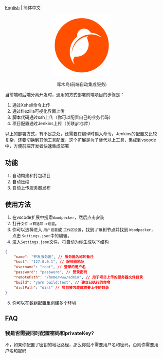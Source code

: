 [English](./README.md) | 简体中文
<p align="center">
  <img src="https://raw.githubusercontent.com/semmywong/woodpecker/main/assets/woodpecker.png" />
</p>
<p align="center">
  啄木鸟(前端自动集成服务)
</p>

当前端和后端分离开发时，通用的方式部署前端项目的步骤是：

1. 通过Xshell命令上传
2. 通过filezilla可视化界面上传
3. 脚本代码通过ssh上传（你可以配置自己的业务代码）
4. 项目配置通过Jenkins上传（关联git仓库）

以上的部署方式，有不足之处，还需要在编译时输入命令，Jenkins的配置又比较复杂，还要切换到其他工具配置，这个扩展是为了替代以上工具，集成到vscode中，方便前端开发者快速集成部署

## 功能

1. 自动构建和打包项目
2. 自动压缩
3. 自动上传服务器发布

## 使用方法

1. 在vscode扩展中搜索`Woodpecker`，然后点击安装
2. 打开`文件->首选项->设置`。
3. 你可以选择进入 `用户设置`或 `工作区设置`，找到 `扩展`树节点并找到 `Woodpecker`，点击 `Settings.json`中的编辑。
4. 进入`Settings.json`文件，将自动为你生成以下结构

```json
{
    "name": "开发服务器", // 服务器名称的备注
    "host": "127.0.0.1", // 服务器地址
    "username": "root", // 登录的用户名
    "password": "password", // 登录密码
    "remotePath": "/home/www/admin", // 用于项目上传的服务器文件目录
    "build": "yarn build:test", // 建立已执行的命令
    "distPath": "dist" // 项目被包装成需要上传的目录
}

```

5. 你可以在数组配置里创建多个环境

## FAQ

### 我是否需要同时配置密码和privateKey?

不，如果你配置了密钥的地址路径，那么你就不需要用户名和密码，否则你需要用户名和密码
